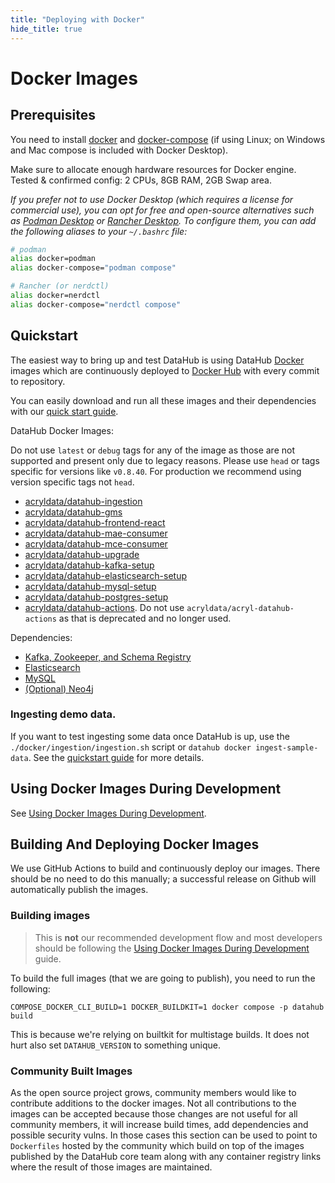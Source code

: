 ```yaml
---
title: "Deploying with Docker"
hide_title: true
---
```


# Docker Images

## Prerequisites

You need to install [docker](https://docs.docker.com/install/) and
[docker-compose](https://docs.docker.com/compose/install/) (if using Linux; on Windows and Mac compose is included with
Docker Desktop).

Make sure to allocate enough hardware resources for Docker engine. Tested & confirmed config: 2 CPUs, 8GB RAM, 2GB Swap
area.

_If you prefer not to use Docker Desktop (which requires a license for commercial use), you can opt for free and open-source alternatives such as [Podman Desktop](https://podman-desktop.io/) or [Rancher Desktop](https://rancherdesktop.io/). To configure them, you can add the following aliases to your `~/.bashrc` file:_

```bash
# podman
alias docker=podman
alias docker-compose="podman compose"

# Rancher (or nerdctl)
alias docker=nerdctl
alias docker-compose="nerdctl compose"
```

## Quickstart

The easiest way to bring up and test DataHub is using DataHub [Docker](https://www.docker.com) images
which are continuously deployed to [Docker Hub](https://hub.docker.com/u/acryldata) with every commit to repository.

You can easily download and run all these images and their dependencies with our
[quick start guide](../docs/quickstart.md).

DataHub Docker Images:

Do not use `latest` or `debug` tags for any of the image as those are not supported and present only due to legacy reasons. Please use `head` or tags specific for versions like `v0.8.40`. For production we recommend using version specific tags not `head`.

- [acryldata/datahub-ingestion](https://hub.docker.com/r/acryldata/datahub-ingestion/)
- [acryldata/datahub-gms](https://hub.docker.com/repository/docker/acryldata/datahub-gms/)
- [acryldata/datahub-frontend-react](https://hub.docker.com/repository/docker/acryldata/datahub-frontend-react/)
- [acryldata/datahub-mae-consumer](https://hub.docker.com/repository/docker/acryldata/datahub-mae-consumer/)
- [acryldata/datahub-mce-consumer](https://hub.docker.com/repository/docker/acryldata/datahub-mce-consumer/)
- [acryldata/datahub-upgrade](https://hub.docker.com/r/acryldata/datahub-upgrade/)
- [acryldata/datahub-kafka-setup](https://hub.docker.com/r/acryldata/datahub-kafka-setup/)
- [acryldata/datahub-elasticsearch-setup](https://hub.docker.com/r/acryldata/datahub-elasticsearch-setup/)
- [acryldata/datahub-mysql-setup](https://hub.docker.com/r/acryldata/datahub-mysql-setup/)
- [acryldata/datahub-postgres-setup](https://hub.docker.com/r/acryldata/datahub-postgres-setup/)
- [acryldata/datahub-actions](https://hub.docker.com/r/acryldata/datahub-actions). Do not use `acryldata/acryl-datahub-actions` as that is deprecated and no longer used.

Dependencies:

- [Kafka, Zookeeper, and Schema Registry](kafka-setup)
- [Elasticsearch](elasticsearch-setup)
- [MySQL](mysql)
- [(Optional) Neo4j](neo4j)

### Ingesting demo data.

If you want to test ingesting some data once DataHub is up, use the `./docker/ingestion/ingestion.sh` script or `datahub docker ingest-sample-data`. See the [quickstart guide](../docs/quickstart.md) for more details.

## Using Docker Images During Development

See [Using Docker Images During Development](../docs/docker/development.md).

## Building And Deploying Docker Images

We use GitHub Actions to build and continuously deploy our images. There should be no need to do this manually; a
successful release on Github will automatically publish the images.

### Building images

> This is **not** our recommended development flow and most developers should be following the
> [Using Docker Images During Development](../docs/docker/development.md) guide.

To build the full images (that we are going to publish), you need to run the following:

```
COMPOSE_DOCKER_CLI_BUILD=1 DOCKER_BUILDKIT=1 docker compose -p datahub build
```

This is because we're relying on builtkit for multistage builds. It does not hurt also set `DATAHUB_VERSION` to
something unique.

### Community Built Images

As the open source project grows, community members would like to contribute additions to the docker images. Not all contributions to the images can be accepted because those changes are not useful for all community members, it will increase build times, add dependencies and possible security vulns. In those cases this section can be used to point to `Dockerfiles` hosted by the community which build on top of the images published by the DataHub core team along with any container registry links where the result of those images are maintained.
